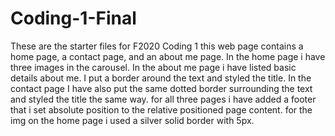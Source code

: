 # Coding-1-Final
 These are the starter files for F2020 Coding 1
this web page contains a home page, a contact page, and an about me page. In the home page i have three images in the carousel. In the about me page i have listed basic details about me. I put a border around the text and styled the title. In the contact page I have also put the same dotted border surrounding the text and styled the title the same way. for all three pages i have added a footer that i set absolute position to the relative positioned page content. for the img on the home page i used a silver solid border with 5px. 
